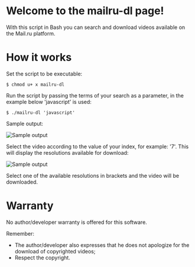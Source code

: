 # Welcome to the mailru-dl page!
With this script in Bash you can search and download videos available on the Mail.ru platform.

# How it works

Set the script to be executable:

`````````````$ chmod u+ x mailru-dl`````````````

Run the script by passing the terms of your search as a parameter, in the example below 'javascript' is used:

`````````````$ ./mailru-dl 'javascript'`````````````

Sample output:

![Sample output](http://img.ctrlv.in/img/17/01/19/5881200dc8f25.png)

Select the video according to the value of your index, for example: '7'. This will display the resolutions available for download:

![Sample output](http://img.ctrlv.in/img/17/01/19/588122f36e095.png)

Select one of the available resolutions in brackets and the video will be downloaded.

# Warranty
No author/developer warranty is offered for this software.

Remember:
* The author/developer also expresses that he does not apologize for the download of copyrighted videos;
* Respect the copyright.
